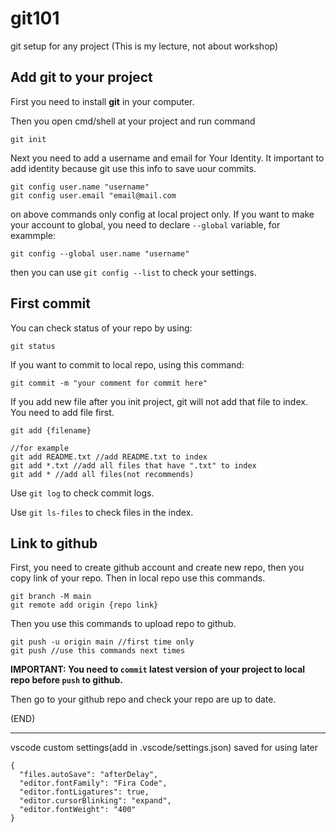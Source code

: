 # git101
git setup for any project
(This is my lecture, not about workshop)
## Add git to your project
First you need to install **git** in your computer.

Then you open cmd/shell at your project and run command
```
git init
```

Next you need to add a username and email for Your Identity. It important to add identity because git use this info to save uour commits.
```
git config user.name "username"
git config user.email "email@mail.com
```

on above commands only config at local project only. If you want to make your account to global, you need to declare `--global` variable, for exammple:
```
git config --global user.name "username"
```

then you can use `git config --list` to check your settings.
## First commit
You can check status of your repo by using:
```
git status
```

If you want to commit to local repo, using this command:
```
git commit -m "your comment for commit here"
```

If you add new file after you init project, git will not add that file to index. You need to add file first.
```
git add {filename}

//for example
git add README.txt //add README.txt to index
git add *.txt //add all files that have ".txt" to index
git add * //add all files(not recommends)
```

Use `git log` to check commit logs.

Use `git ls-files` to check files in the index.

## Link to github
First, you need to create github account and create new repo, then you copy link of your repo. Then in local repo use this commands.
```
git branch -M main
git remote add origin {repo link}
```

Then you use this commands to upload repo to github.
```
git push -u origin main //first time only
git push //use this commands next times
```

**IMPORTANT: You need to `commit` latest version of your project to local repo before `push` to github.**

Then go to your github repo and check your repo are up to date.

(END)

-----
vscode custom settings(add in .vscode/settings.json)
saved for using later
```
{
  "files.autoSave": "afterDelay",
  "editor.fontFamily": "Fira Code",
  "editor.fontLigatures": true,
  "editor.cursorBlinking": "expand",
  "editor.fontWeight": "400"
}
```
